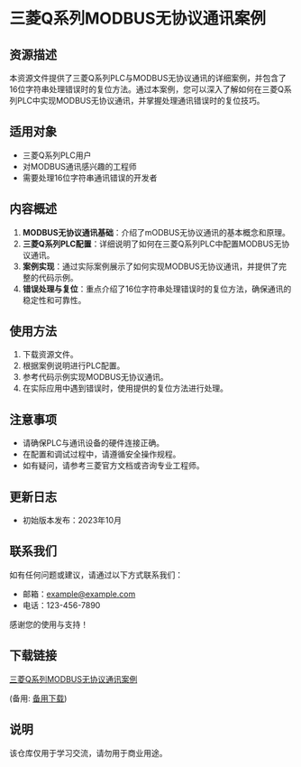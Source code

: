 # 三菱Q系列MODBUS无协议通讯案例

## 资源描述

本资源文件提供了三菱Q系列PLC与MODBUS无协议通讯的详细案例，并包含了16位字符串处理错误时的复位方法。通过本案例，您可以深入了解如何在三菱Q系列PLC中实现MODBUS无协议通讯，并掌握处理通讯错误时的复位技巧。

## 适用对象

- 三菱Q系列PLC用户
- 对MODBUS通讯感兴趣的工程师
- 需要处理16位字符串通讯错误的开发者

## 内容概述

1. **MODBUS无协议通讯基础**：介绍了mODBUS无协议通讯的基本概念和原理。
2. **三菱Q系列PLC配置**：详细说明了如何在三菱Q系列PLC中配置MODBUS无协议通讯。
3. **案例实现**：通过实际案例展示了如何实现MODBUS无协议通讯，并提供了完整的代码示例。
4. **错误处理与复位**：重点介绍了16位字符串处理错误时的复位方法，确保通讯的稳定性和可靠性。

## 使用方法

1. 下载资源文件。
2. 根据案例说明进行PLC配置。
3. 参考代码示例实现MODBUS无协议通讯。
4. 在实际应用中遇到错误时，使用提供的复位方法进行处理。

## 注意事项

- 请确保PLC与通讯设备的硬件连接正确。
- 在配置和调试过程中，请遵循安全操作规程。
- 如有疑问，请参考三菱官方文档或咨询专业工程师。

## 更新日志

- 初始版本发布：2023年10月

## 联系我们

如有任何问题或建议，请通过以下方式联系我们：

- 邮箱：example@example.com
- 电话：123-456-7890

感谢您的使用与支持！

## 下载链接
[三菱Q系列MODBUS无协议通讯案例](https://pan.quark.cn/s/850a93e872fc) 

(备用: [备用下载](https://pan.baidu.com/s/1EzvWq6KtJf-R0pPoWeOWCQ?pwd=1234))

## 说明

该仓库仅用于学习交流，请勿用于商业用途。
